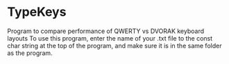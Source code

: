 # TypeKeys
Program to compare performance of QWERTY vs DVORAK keyboard layouts
To use this program, enter the name of your .txt file to the 
const char string at the top of the program, and make sure it is in 
the same folder as the program.
